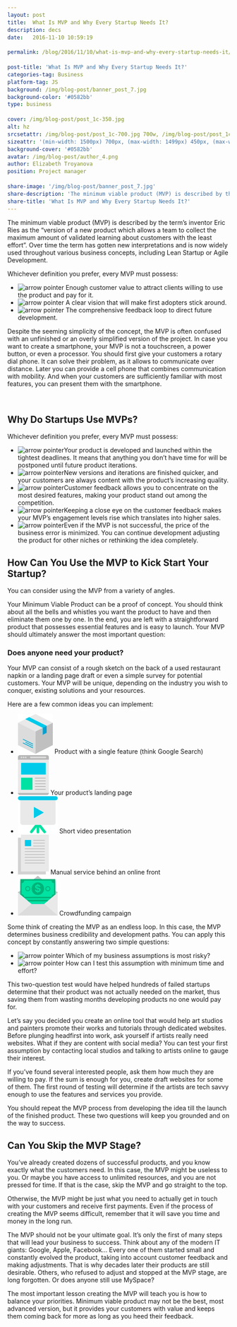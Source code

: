 ```yaml
---
layout: post
title:  What Is MVP and Why Every Startup Needs It?
description: decs
date:   2016-11-10 10:59:19

permalink: /blog/2016/11/10/what-is-mvp-and-why-every-startup-needs-it/

post-title: 'What Is MVP and Why Every Startup Needs It?'
categories-tag: Business
platform-tag: JS
background: /img/blog-post/banner_post_7.jpg
background-color: '#0582bb'
type: business

cover: /img/blog-post/post_1c-350.jpg
alt: hz
srcsetattr: /img/blog-post/post_1c-700.jpg 700w, /img/blog-post/post_1c-450.jpg 450w, /img/blog-post/post_1c-350.jpg 350w
sizeattr: '(min-width: 1500px) 700px, (max-width: 1499px) 450px, (max-width: 1000px) 350px, 700px'
background-cover: '#0582bb'
avatar: /img/blog-post/author_4.png
author: Elizabeth Troyanova
position: Project manager

share-image: '/img/blog-post/banner_post_7.jpg'
share-description: 'The minimum viable product (MVP) is described by the term’s inventor Eric Ries as the “version of a new product which allows a team to collect the maximum amount of validated learning about customers with the least effort”. Over time the term has gotten new interpretations and is now widely used throughout various business concepts, including Lean Startup or Agile Development'
share-title: 'What Is MVP and Why Every Startup Needs It?'
---
```


<div class="post-body p-t-6rem">
    <p>The minimum viable product (MVP) is described by the term’s inventor Eric Ries as the “version of a new product which allows a team to collect the maximum amount of validated learning about customers with the least effort”. Over time the term has gotten new interpretations and is now widely used throughout various business concepts, including Lean Startup or Agile Development.</p>
    <p>Whichever definition you prefer, every MVP must possess:</p>
    <ul>
        <li><img src="/img/blog-post/icon_marker.jpg" alt='arrow pointer'> Enough customer value to attract clients willing to use the product and pay for it.</li>
        <li><img src="/img/blog-post/icon_marker.jpg" alt='arrow pointer'> A clear vision that will make first adopters stick around.</li>
        <li><img src="/img/blog-post/icon_marker.jpg" alt='arrow pointer'> The comprehensive feedback loop to direct future development.</li>
    </ul>
    <p>Despite the seeming simplicity of the concept, the MVP is often confused with an unfinished or an overly simplified version of the project. In case you want to create a smartphone, your MVP is not a touchscreen, a power button, or even a processor. You should first give your customers a rotary dial phone. It can solve their problem, as it allows to communicate over distance. Later you can provide a cell phone that combines communication with mobility. And when your customers are sufficiently familiar with most features, you can present them with the smartphone.</p>
    <br>
    <h2>Why Do Startups Use MVPs?</h2>
    <p>Whichever definition you prefer, every MVP must possess:</p>
    <ul>
        <li><img src="/img/blog-post/icon_marker.jpg" alt='arrow pointer'>Your product is developed and launched within the tightest deadlines. It means that anything you don’t have time for will be postponed until future product iterations.</li>
        <li><img src="/img/blog-post/icon_marker.jpg" alt='arrow pointer'>New versions and iterations are finished quicker, and your customers are always content with the product’s increasing quality.</li>
        <li><img src="/img/blog-post/icon_marker.jpg" alt='arrow pointer'>Customer feedback allows you to concentrate on the most desired features, making your product stand out among the competition.</li>
        <li><img src="/img/blog-post/icon_marker.jpg" alt='arrow pointer'>Keeping a close eye on the customer feedback makes your MVP’s engagement levels rise which translates into higher sales.	 </li>
        <li><img src="/img/blog-post/icon_marker.jpg" alt='arrow pointer'>Even if the MVP is not successful, the price of the business error is minimized. You can continue development adjusting the product for other niches or rethinking the idea completely.</li>
    </ul>
    <h2>How Can You Use the MVP to Kick Start Your Startup?</h2>
    <p>You can consider using the MVP from a variety of angles.</p>
    <p>Your Minimum Viable Product can be a proof of concept. You should think about all the bells and whistles you want the product to have and then eliminate them one by one. In the end, you are left with a straightforward product that possesses essential features and is easy to launch. Your MVP should ultimately answer the most important question:</p>
    <h3>Does anyone need your product?</h3>
    <p>Your MVP can consist of a rough sketch on the back of a used restaurant napkin or a landing page draft or even a simple survey for potential customers. Your MVP will be unique, depending on the industry you wish to conquer, existing solutions and your resources.</p>
    <p>Here are a few common ideas you can implement:</p>
    <ul>
        <li><img src="/img/blog-post/icon_1.png" alt='arrow pointer'> Product with a single feature (think Google Search)</li>
        <li><img src="/img/blog-post/icon_2.png" alt='arrow pointer'> Your product’s landing page</li>
        <li><img src="/img/blog-post/icon_3.png" alt='arrow pointer'> Short video presentation</li>
        <li><img src="/img/blog-post/icon_4.png" alt='arrow pointer'> Manual service behind an online front</li>
        <li><img src="/img/blog-post/icon_5.png" alt='arrow pointer'> Crowdfunding campaign</li>
    </ul>
    <p>Some think of creating the MVP as an endless loop. In this case, the MVP determines business credibility and development paths. You can apply this concept by constantly answering two simple questions:</p>
        <ul>
            <li><img src="/img/blog-post/.jpg" alt='arrow pointer'> Which of my business assumptions is most risky?</li>
            <li><img src="/img/blog-post/.jpg" alt='arrow pointer'> How can I test this assumption with minimum time and effort?</li>
        </ul>
    <p>This two-question test would have helped hundreds of failed startups determine that their product was not actually needed on the market, thus saving them from wasting months developing products no one would pay for.</p>
    <p>Let’s say you decided you create an online tool that would help art studios and painters promote their works and tutorials through dedicated websites. Before plunging headfirst into work, ask yourself if artists really need websites. What if they are content with social media? You can test your first assumption by contacting local studios and talking to artists online to gauge their interest.</p>
    <p>If you’ve found several interested people, ask them how much they are willing to pay. If the sum is enough for you, create draft websites for some of them. The first round of testing will determine if the artists are tech savvy enough to use the features and services you provide.</p>
    <p>You should repeat the MVP process from developing the idea till the launch of the finished product. These two questions will keep you grounded and on the way to success.</p>
    <h2>Can You Skip the MVP Stage?</h2>
    <p>You’ve already created dozens of successful products, and you know exactly what the customers need. In this case, the MVP might be useless to you. Or maybe you have access to unlimited resources, and you are not pressed for time. If that is the case, skip the MVP and go straight to the top.</p>
    <p>Otherwise, the MVP might be just what you need to actually get in touch with your customers and receive first payments. Even if the process of creating the MVP seems difficult, remember that it will save you time and money in the long run.</p>
    <p>The MVP should not be your ultimate goal. It’s only the first of many steps that will lead your business to success. Think about any of the modern IT giants: Google, Apple, Facebook… Every one of them started small and constantly evolved the product, taking into account customer feedback and making adjustments. That is why decades later their products are still desirable. Others, who refused to adjust and stopped at the MVP stage, are long forgotten. Or does anyone still use MySpace?</p>
    <p>The most important lesson creating the MVP will teach you is how to balance your priorities. Minimum viable product may not be the best, most advanced version, but it provides your customers with value and keeps them coming back for more as long as you heed their feedback.</p>
</div>